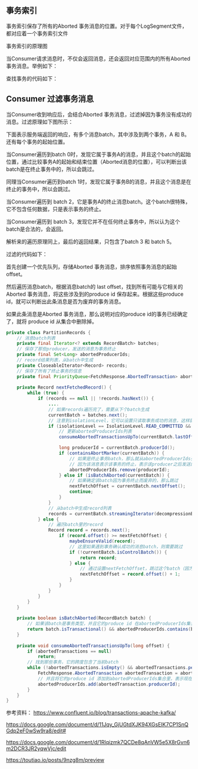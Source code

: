 

## 事务索引

事务索引保存了所有的Aborted 事务消息的位置。对于每个LogSegment文件，都对应着一个事务索引文件

事务索引的原理图



当Consumer请求消息时，不仅会返回消息，还会返回对应范围内的所有Aborted 事务消息。举例如下：





查找事务的代码如下：











## Consumer 过滤事务消息

当Consumer收到响应后，会结合Aborted 事务消息，过滤掉因为事务没有成功的消息。过滤原理如下图所示：

下面表示服务端返回的响应，有多个消息batch，其中涉及到两个事务，A 和 B。 还有每个事务的起始位置。

当Consumer遍历到batch 0时，发现它属于事务A的消息，并且这个batch的起始位置，通过比较事务A的起始和结束位置（Aborted消息的位置），可以判断出该batch是在终止事务中的，所以会跳过。

同理当Consumer遍历到batch 1时，发现它属于事务B的消息，并且这个消息是在终止的事务中，所以会跳过。

当Consumer遍历到 batch 2，它是事务A的终止消息batch。这个batch很特殊，它不包含任何数据，只是表示事务的终止。

当Consumer遍历到 batch 3，发现它并不在任何终止事务中，所以认为这个batch是合法的，会返回。

解析来的遍历原理同上，最后的返回结果，只包含了batch 3 和 batch 5。







过滤的代码如下：

首先创建一个优先队列，存储Aborted 事务消息，排序依照事务消息的起始offset。

然后遍历消息batch，根据消息batch的 last offset，找到所有可能与它相关的Aborted 事务消息，将这些涉及到的produce id 保存起来。根据这些produce id，就可以判断出此条消息是否为废弃的事务消息。

如果此条消息是Aborted 事务消息，那么说明对应的produce id的事务已经确定了，就将 produce id 从集合中删除掉。

```java
private class PartitionRecords {
    // 消息batch列表
    private final Iterator<? extends RecordBatch> batches;
    // 保存了那些producer，发送的消息为事务终止
    private final Set<Long> abortedProducerIds;
    // record结果列表，从batch中生成
    private CloseableIterator<Record> records;
    // 保存了所有了终止事务的信息
    private final PriorityQueue<FetchResponse.AbortedTransaction> abortedTransactions;
    
    private Record nextFetchedRecord() {
        while (true) {
            if (records == null || !records.hasNext()) {
                ....
                // 如果records遍历完了，需要从下个batch生成
                currentBatch = batches.next();
                // 注意到isolationLevel，它可以设置只读取事务成功的消息，这样就可以过滤掉由于事务终止的废弃消息
                if (isolationLevel == IsolationLevel.READ_COMMITTED && currentBatch.hasProducerId()) {
                    // 更新abortedProducerIds列表
                    consumeAbortedTransactionsUpTo(currentBatch.lastOffset());

                    long producerId = currentBatch.producerId();
                    if (containsAbortMarker(currentBatch)) {
                        // 如果是终止事务batch，那么就从abortedProducerIds列表中，将对应的produce id删除，
                        // 因为该消息表示该事务的终止，表示该producer之后发送的消息，已经不再属于上次终止的事务了。
                        abortedProducerIds.remove(producerId);
                    } else if (isBatchAborted(currentBatch)) {
                        // 如果确定该batch因为事务终止而废弃的，那么跳过
                        nextFetchOffset = currentBatch.nextOffset();
                        continue;
                    }
                }
                // 从batch中生成record列表
                records = currentBatch.streamingIterator(decompressionBufferSupplier);
            } else {
                // 遍历batch里的record
                Record record = records.next();
                    if (record.offset() >= nextFetchOffset) {
                        maybeEnsureValid(record);
                        // 这里如果遇到事务确认成功的消息batch，则需要跳过
                        if (!currentBatch.isControlBatch()) {
                            return record;
                        } else {
                            // 通过设置nextFetchOffset，跳过这个batch（因为这个batch是只包含一个事务成功的取人消息，）
                            nextFetchOffset = record.offset() + 1;
                        }
                    }
                }
            }
        }
    }
     
    private boolean isBatchAborted(RecordBatch batch) {
        // 如果该batch是事务类型，并且它的produce id 在abortedProducerIds集合里
        return batch.isTransactional() && abortedProducerIds.contains(batch.producerId());
    }
    
    private void consumeAbortedTransactionsUpTo(long offset) {
        if (abortedTransactions == null)
            return;
        // 找到那些事务，它的跨度包含了当前batch
        while (!abortedTransactions.isEmpty() && abortedTransactions.peek().firstOffset <= offset) {           // 这里会从abortedTransactions提取事务信息
            FetchResponse.AbortedTransaction abortedTransaction = abortedTransactions.poll();
            // 并且将它的produce id 添加到abortedProducerIds集合里，表示现在produce id发送的消息处于终止事务里
            abortedProducerIds.add(abortedTransaction.producerId);
        }
    }   
}
```









参考资料： <https://www.confluent.io/blog/transactions-apache-kafka/>

<https://docs.google.com/document/d/11Jqy_GjUGtdXJK94XGsEIK7CP1SnQGdp2eF0wSw9ra8/edit#>

<https://docs.google.com/document/d/1Rlqizmk7QCDe8qAnVW5e5X8rGvn6m2DCR3JR2yqwVjc/edit>

<https://toutiao.io/posts/9nzg8m/preview>